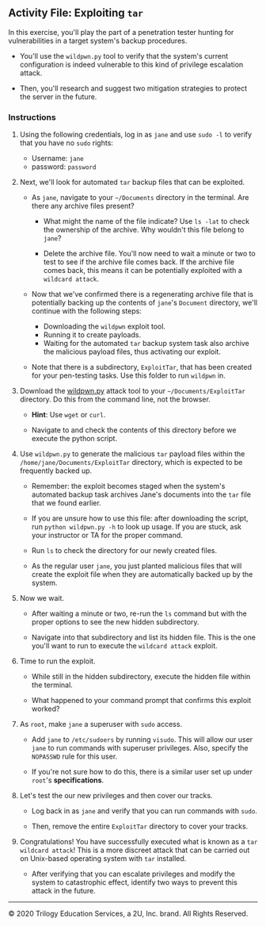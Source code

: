 ## Activity File: Exploiting `tar`

In this exercise, you'll play the part of a penetration tester hunting for vulnerabilities in a target system's backup procedures.

- You'll use the `wildpwn.py` tool to verify that the system's current configuration is indeed vulnerable to this kind of privilege escalation attack.

- Then, you'll research and suggest two mitigation strategies to protect the server in the future.

### Instructions

1. Using the following credentials, log in as `jane` and use `sudo -l` to verify that you have no `sudo` rights:

    - Username: `jane`
    - password: `password`


2. Next, we'll look for automated `tar` backup files that can be exploited. 

    -  As `jane`, navigate to your `~/Documents` directory in the terminal. Are there any archive files present?

        - What might the name of the file indicate? Use `ls -lat` to check the ownership of the archive. Why wouldn't this file belong to `jane`?

        - Delete the archive file. You'll now need to wait a minute or two to test to see if the archive file comes back. If the archive file comes back, this means it can be potentially exploited with a `wildcard attack`.

    - Now that we've confirmed there is a regenerating archive file that is potentially backing up the contents of `jane`'s `Document` directory, we'll continue with the following steps: 

        - Downloading the `wildpwn` exploit tool. 
        - Running it to create payloads.
        - Waiting for the automated `tar` backup system task also archive the malicious payload files, thus activating our exploit. 

    - Note that there is a subdirectory, `ExploitTar`, that has been created for your pen-testing tasks. Use this folder to run `wildpwn` in.

3. Download the [wildpwn.py](https://raw.githubusercontent.com/localh0t/wildpwn/master/wildpwn.py) attack tool to your `~/Documents/ExploitTar` directory. Do this from the command line, not the browser.

     - **Hint**: Use `wget` or `curl`.

    - Navigate to and check the contents of this directory before we execute the python script.


4. Use `wildpwn.py` to generate the malicious `tar` payload files within the `/home/jane/Documents/ExploitTar` directory, which is expected to be frequently backed up.

   - Remember: the exploit becomes staged when the system's automated backup task archives Jane's documents into the `tar` file that we found earlier.

   - If you are unsure how to use this file: after downloading the script, run `python wildpwn.py -h` to look up usage. If you are stuck, ask your instructor or TA for the proper command.

   - Run `ls` to check the directory for our newly created files. 

   - As the regular user `jane`, you just planted malicious files that will create the exploit file when they are automatically backed up by the system.

5. Now we wait. 

    - After waiting a minute or two, re-run the `ls` command but with the proper options to see the new hidden subdirectory. 
    
    - Navigate into that subdirectory and list its hidden file. This is the one you'll want to run to execute the `wildcard attack` exploit.

6. Time to run the exploit.  

    - While still in the hidden subdirectory, execute the hidden file within the terminal.

    - What happened to your command prompt that confirms this exploit worked?


7. As `root`, make `jane` a superuser with `sudo` access.  

    - Add `jane` to `/etc/sudoers` by running `visudo`. This will allow our user `jane` to run commands with superuser privileges. Also, specify the `NOPASSWD` rule for this user.

    - If you're not sure how to do this, there is a similar user set up under `root`'s **specifications**.

8. Let's test the our new privileges and then cover our tracks. 

    - Log back in as `jane` and verify that you can run commands with `sudo`. 
    
    - Then, remove the entire `ExploitTar` directory to cover your tracks.


9. Congratulations! You have successfully executed what is known as a `tar wildcard attack`! This is a more discreet attack that can be carried out on Unix-based operating system with `tar` installed. 

    - After verifying that you can  escalate privileges and modify the system to catastrophic effect, identify two ways to prevent this attack in the future.

--- 

© 2020 Trilogy Education Services, a 2U, Inc. brand.  All Rights Reserved.
